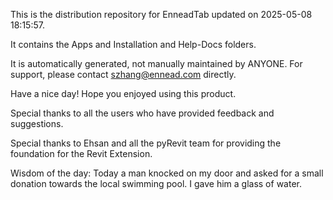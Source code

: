 This is the distribution repository for EnneadTab updated on 2025-05-08 18:15:57.

It contains the Apps and Installation and Help-Docs folders.

It is automatically generated, not manually maintained by ANYONE.
For support, please contact szhang@ennead.com directly.

Have a nice day! Hope you enjoyed using this product.

Special thanks to all the users who have provided feedback and suggestions.

Special thanks to Ehsan and all the pyRevit team for providing the foundation for the Revit Extension.



Wisdom of the day:
Today a man knocked on my door and asked for a small donation towards the local swimming pool. I gave him a glass of water.
